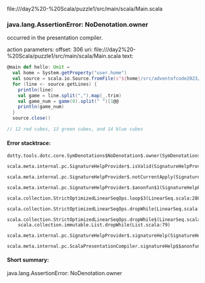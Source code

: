 file://<WORKSPACE>/day2%20-%20Scala/puzzle1/src/main/scala/Main.scala
### java.lang.AssertionError: NoDenotation.owner

occurred in the presentation compiler.

action parameters:
offset: 306
uri: file://<WORKSPACE>/day2%20-%20Scala/puzzle1/src/main/scala/Main.scala
text:
```scala
@main def hello: Unit =
  val home = System.getProperty("user.home")
  val source = scala.io.Source.fromFile(s"${home}/src/adventofcode2023/day2 - Scala/puzzle1/test.txt")
  for (line <- source.getLines) {
    println(line)
    val game = line.split(",").map(_.trim)
    val game_num = game(0).split(" ")[1@@
    println(game_num)
  }
  source.close()

// 12 red cubes, 13 green cubes, and 14 blue cubes
```



#### Error stacktrace:

```
dotty.tools.dotc.core.SymDenotations$NoDenotation$.owner(SymDenotations.scala:2582)
	scala.meta.internal.pc.SignatureHelpProvider$.isValid(SignatureHelpProvider.scala:83)
	scala.meta.internal.pc.SignatureHelpProvider$.notCurrentApply(SignatureHelpProvider.scala:94)
	scala.meta.internal.pc.SignatureHelpProvider$.$anonfun$1(SignatureHelpProvider.scala:48)
	scala.collection.StrictOptimizedLinearSeqOps.loop$3(LinearSeq.scala:280)
	scala.collection.StrictOptimizedLinearSeqOps.dropWhile(LinearSeq.scala:282)
	scala.collection.StrictOptimizedLinearSeqOps.dropWhile$(LinearSeq.scala:278)
	scala.collection.immutable.List.dropWhile(List.scala:79)
	scala.meta.internal.pc.SignatureHelpProvider$.signatureHelp(SignatureHelpProvider.scala:48)
	scala.meta.internal.pc.ScalaPresentationCompiler.signatureHelp$$anonfun$1(ScalaPresentationCompiler.scala:375)
```
#### Short summary: 

java.lang.AssertionError: NoDenotation.owner